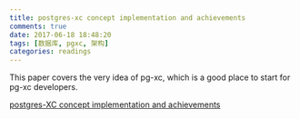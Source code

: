 ```yaml
---
title: postgres-xc concept implementation and achievements
comments: true
date: 2017-06-18 18:48:20
tags: [数据库, pgxc, 架构]
categories: readings
---
```



This paper covers the very idea of pg-xc, which is a good place to start for pg-xc developers.

[postgres-XC concept implementation and achievements](/uploads/Postgres-XC-Concept-Implementation-and-Achievements.pdf)

